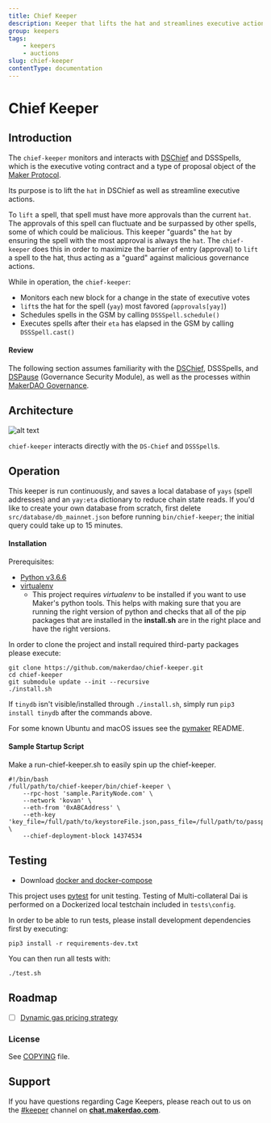 ```yaml
---
title: Chief Keeper
description: Keeper that lifts the hat and streamlines executive actions
group: keepers
tags:
	- keepers
    - auctions
slug: chief-keeper
contentType: documentation
---
```


# Chief Keeper

## Introduction

The `chief-keeper` monitors and interacts with [DSChief](https://github.com/dapphub/ds-chief) and DSSSpells, which is the executive voting contract and a type of proposal object of the [Maker Protocol](https://github.com/makerdao/dss).

Its purpose is to lift the `hat` in DSChief as well as streamline executive actions.

To `lift` a spell, that spell must have more approvals than the current `hat`. The approvals of this spell can fluctuate and be surpassed by other spells, some of which could be malicious. This keeper "guards" the `hat` by ensuring the spell with the most approval is always the `hat`. The `chief-keeper` does this in order to maximize the barrier of entry \(approval\) to `lift` a spell to the hat, thus acting as a "guard" against malicious governance actions.

While in operation, the `chief-keeper`:

- Monitors each new block for a change in the state of executive votes
- `lift`s the hat for the spell \(`yay`\) most favored \(`approvals[yay]`\)
- Schedules spells in the GSM by calling `DSSSpell.schedule()`
- Executes spells after their `eta` has elapsed in the GSM by calling `DSSSpell.cast()`

#### Review

The following section assumes familiarity with the [DSChief](https://github.com/dapphub/ds-chief), DSSSpells, and [DSPause](https://github.com/dapphub/ds-pause) \(Governance Security Module\), as well as the processes within [MakerDAO Governance](https://community-development.makerdao.com/governance).

## Architecture

![alt text](https://github.com/makerdao/chief-keeper/raw/master/operation.jpeg)

`chief-keeper` interacts directly with the `DS-Chief` and `DSSSpell`s.

## Operation

This keeper is run continuously, and saves a local database of `yays` \(spell addresses\) and an `yay:eta` dictionary to reduce chain state reads. If you'd like to create your own database from scratch, first delete `src/database/db_mainnet.json` before running `bin/chief-keeper`; the initial query could take up to 15 minutes.

#### Installation

Prerequisites:

- [Python v3.6.6](https://www.python.org/downloads/release/python-366/)
- [virtualenv](https://virtualenv.pypa.io/en/latest/)
  - This project requires _virtualenv_ to be installed if you want to use Maker's python tools. This helps with making sure that you are running the right version of python and checks that all of the pip packages that are installed in the **install.sh** are in the right place and have the right versions.

In order to clone the project and install required third-party packages please execute:

```text
git clone https://github.com/makerdao/chief-keeper.git
cd chief-keeper
git submodule update --init --recursive
./install.sh
```

If `tinydb` isn't visible/installed through `./install.sh`, simply run `pip3 install tinydb` after the commands above.

For some known Ubuntu and macOS issues see the [pymaker](https://github.com/makerdao/pymaker) README.

#### Sample Startup Script

Make a run-chief-keeper.sh to easily spin up the chief-keeper.

```text
#!/bin/bash
/full/path/to/chief-keeper/bin/chief-keeper \
	--rpc-host 'sample.ParityNode.com' \
	--network 'kovan' \
	--eth-from '0xABCAddress' \
	--eth-key 'key_file=/full/path/to/keystoreFile.json,pass_file=/full/path/to/passphrase/file.txt' \
	--chief-deployment-block 14374534
```

## Testing

- Download [docker and docker-compose](https://www.docker.com/get-started)

This project uses [pytest](https://docs.pytest.org/en/latest/) for unit testing. Testing of Multi-collateral Dai is performed on a Dockerized local testchain included in `tests\config`.

In order to be able to run tests, please install development dependencies first by executing:

```text
pip3 install -r requirements-dev.txt
```

You can then run all tests with:

```text
./test.sh
```

## Roadmap

- [ ] [Dynamic gas pricing strategy](https://github.com/makerdao/market-maker-keeper/blob/master/market_maker_keeper/gas.py)

### License

See [COPYING](https://github.com/makerdao/chief-keeper/blob/master/COPYING) file.

## Support

If you have questions regarding Cage Keepers, please reach out to us on the [\#keeper](https://chat.makerdao.com/channel/keeper) channel on [**chat.makerdao.com**](http://chat.makerdao.com/).
